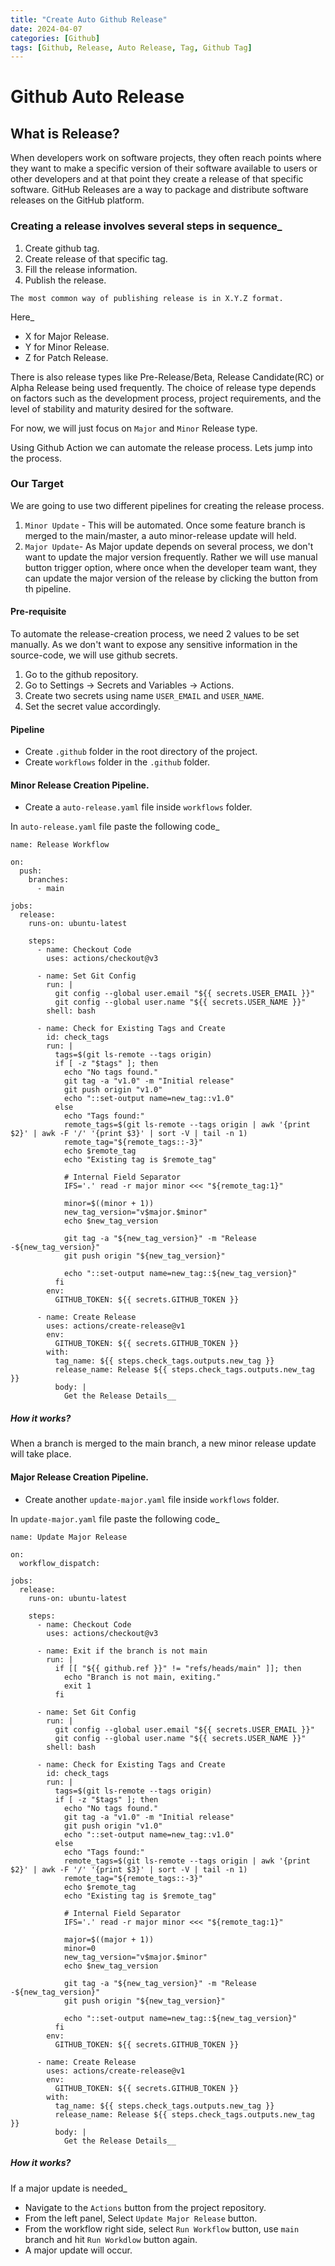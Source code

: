 ```yaml
---
title: "Create Auto Github Release"
date: 2024-04-07
categories: [Github]
tags: [Github, Release, Auto Release, Tag, Github Tag]
---
```


# Github Auto Release

## What is Release?

When developers work on software projects, they often reach points where they want to make a specific version of their software available to users or other developers and at that point they create a release of that specific software. GitHub Releases are a way to package and distribute software releases on the GitHub platform. 

### Creating a release involves several steps in sequence_
1. Create github tag. 
2. Create release of that specific tag. 
3. Fill the release information. 
4. Publish the release. 

`The most common way of publishing release is in X.Y.Z format.`

Here_
- X for Major Release. 
- Y for Minor Release. 
- Z for Patch Release. 

There is also release types like Pre-Release/Beta, Release Candidate(RC) or Alpha Release being used frequently. The choice of release type depends on factors such as the development process, project requirements, and the level of stability and maturity desired for the software. 

For now, we will just focus on `Major` and `Minor` Release type. 

Using Github Action we can automate the release process. Lets jump into the process. 

### Our Target
We are going to use two different pipelines for creating the release process. 
1. `Minor Update` - This will be automated. Once some feature branch is merged to the main/master, a auto minor-release update will held. 
2. `Major Update`- As Major update depends on several process, we don't want to update the major version frequently. Rather we will use manual button trigger option, where once when the developer team want, they can update the major version of the release by clicking the button from th pipeline. 

#### Pre-requisite
To automate the release-creation process, we need 2 values to be set manually. As we don't want to expose any sensitive information in the source-code, we will use github secrets. 

1. Go to the github repository. 
2. Go to Settings -> Secrets and Variables -> Actions.
3. Create two secrets using name `USER_EMAIL` and `USER_NAME`. 
4. Set the secret value accordingly. 

#### Pipeline 
- Create `.github` folder in the root directory of the project. 
- Create `workflows` folder in the `.github` folder.

#### Minor Release Creation Pipeline.
- Create a `auto-release.yaml` file inside `workflows` folder. 

In `auto-release.yaml` file paste the following code_

```
name: Release Workflow

on:
  push:
    branches:
      - main

jobs:
  release:
    runs-on: ubuntu-latest

    steps:
      - name: Checkout Code
        uses: actions/checkout@v3

      - name: Set Git Config
        run: |
          git config --global user.email "${{ secrets.USER_EMAIL }}"
          git config --global user.name "${{ secrets.USER_NAME }}"
        shell: bash

      - name: Check for Existing Tags and Create
        id: check_tags
        run: |
          tags=$(git ls-remote --tags origin)
          if [ -z "$tags" ]; then
            echo "No tags found."
            git tag -a "v1.0" -m "Initial release"
            git push origin "v1.0"
            echo "::set-output name=new_tag::v1.0"
          else
            echo "Tags found:"
            remote_tags=$(git ls-remote --tags origin | awk '{print $2}' | awk -F '/' '{print $3}' | sort -V | tail -n 1)
            remote_tag="${remote_tags::-3}"
            echo $remote_tag
            echo "Existing tag is $remote_tag"

            # Internal Field Separator
            IFS='.' read -r major minor <<< "${remote_tag:1}"

            minor=$((minor + 1))
            new_tag_version="v$major.$minor"
            echo $new_tag_version

            git tag -a "${new_tag_version}" -m "Release -${new_tag_version}"
            git push origin "${new_tag_version}"

            echo "::set-output name=new_tag::${new_tag_version}"
          fi
        env:
          GITHUB_TOKEN: ${{ secrets.GITHUB_TOKEN }}

      - name: Create Release
        uses: actions/create-release@v1
        env:
          GITHUB_TOKEN: ${{ secrets.GITHUB_TOKEN }}
        with:
          tag_name: ${{ steps.check_tags.outputs.new_tag }}
          release_name: Release ${{ steps.check_tags.outputs.new_tag }}
          body: |
            Get the Release Details__
```

##### How it works?
When a branch is merged to the main branch, a new minor release update will take place. 




#### Major Release Creation Pipeline.

- Create another `update-major.yaml` file inside `workflows` folder. 

In `update-major.yaml` file paste the following code_

```
name: Update Major Release

on:
  workflow_dispatch:

jobs:
  release:
    runs-on: ubuntu-latest

    steps:
      - name: Checkout Code
        uses: actions/checkout@v3
      
      - name: Exit if the branch is not main
        run: |
          if [[ "${{ github.ref }}" != "refs/heads/main" ]]; then
            echo "Branch is not main, exiting."
            exit 1
          fi

      - name: Set Git Config
        run: |
          git config --global user.email "${{ secrets.USER_EMAIL }}"
          git config --global user.name "${{ secrets.USER_NAME }}"
        shell: bash

      - name: Check for Existing Tags and Create
        id: check_tags
        run: |
          tags=$(git ls-remote --tags origin)
          if [ -z "$tags" ]; then
            echo "No tags found."
            git tag -a "v1.0" -m "Initial release"
            git push origin "v1.0"
            echo "::set-output name=new_tag::v1.0"
          else
            echo "Tags found:"
            remote_tags=$(git ls-remote --tags origin | awk '{print $2}' | awk -F '/' '{print $3}' | sort -V | tail -n 1)
            remote_tag="${remote_tags::-3}"
            echo $remote_tag
            echo "Existing tag is $remote_tag"

            # Internal Field Separator
            IFS='.' read -r major minor <<< "${remote_tag:1}"

            major=$((major + 1))
            minor=0
            new_tag_version="v$major.$minor"
            echo $new_tag_version

            git tag -a "${new_tag_version}" -m "Release -${new_tag_version}"
            git push origin "${new_tag_version}"

            echo "::set-output name=new_tag::${new_tag_version}"
          fi
        env:
          GITHUB_TOKEN: ${{ secrets.GITHUB_TOKEN }}

      - name: Create Release
        uses: actions/create-release@v1
        env:
          GITHUB_TOKEN: ${{ secrets.GITHUB_TOKEN }}
        with:
          tag_name: ${{ steps.check_tags.outputs.new_tag }}
          release_name: Release ${{ steps.check_tags.outputs.new_tag }}
          body: |
            Get the Release Details__
```


##### How it works?
If a major update is needed_
- Navigate to the `Actions` button from the project repository. 
- From the left panel, Select `Update Major Release` button. 
- From the workflow right side, select `Run Workflow` button, use `main` branch and hit `Run Workdlow` button again. 
- A major update will occur. 





